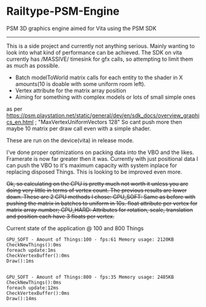 Railtype-PSM-Engine
===================

PSM 3D graphics engine aimed for Vita using the PSM SDK

-------------------

This is a side project and currently not anything serious. Mainly wanting to look into what kind of performance can be achieved. The SDK on vita currently has /MASSIVE/ timesink for gfx calls, so attempting to limit them as much as possible.


* Batch modelToWorld matrix calls for each entity to the shader in X amounts(10 is doable with some uniform room left).
* Vertex attribute for the matrix array position
* Aiming for something with complex models or lots of small simple ones

as per https://psm.playstation.net/static/general/dev/en/sdk_docs/overview_graphics_en.html ; "MaxVertexUniformVectors 128"
So cant push more then maybe 10 matrix per draw call even with a simple shader.

These are run on the device(vita) in release mode.

I've done proper optimizations on packing data into the VBO and the likes. Framerate is now far greater then it was. Currently with just positional data I can push the VBO to it's maximum capacity with system inplace for replacing disposed Things. This is looking to be improved even more.

~~Ok, so calculating on the CPU is pretty much not worth it unless you are doing very little in terms of vertex count. The previous results are lower down.
These are 2 GPU methods I chose:
GPU_SOFT: Same as before with pushing the matrix in batches to uniform in 10s. float attribute per vertex for matrix array number;
GPU_HARD: Attributes for rotation, scale, translation and position each have 3 floats per vertex.~~

Current state of the application @ 100 and 800 Things

```
GPU_SOFT - Amount of Things:100 - fps:61 Memory usage: 2120KB
CheckNewThings():0ms
foreach update:1ms
CheckVertexBuffer():0ms
Draw():1ms


GPU_SOFT - Amount of Things:800 - fps:35 Memory usage: 2485KB
CheckNewThings():0ms
foreach update:12ms
CheckVertexBuffer():0ms
Draw():14ms
```
